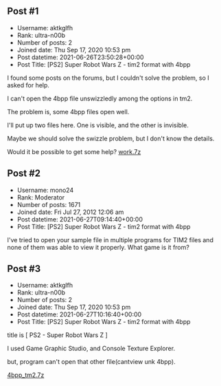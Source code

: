 ## Post #1
- Username: aktkglfh
- Rank: ultra-n00b
- Number of posts: 2
- Joined date: Thu Sep 17, 2020 10:53 pm
- Post datetime: 2021-06-26T23:50:28+00:00
- Post Title: [PS2] Super Robot Wars Z - tim2 format with 4bpp

I found some posts on the forums, but I couldn't solve the problem, so I asked for help.

I can't open the 4bpp file unswizzledly among the options in tm2.

The problem is, some 4bpp files open well.

I'll put up two files here. One is visible, and the other is invisible.

Maybe we should solve the swizzle problem, but I don't know the details.

Would it be possible to get some help?
[work.7z](https://xentaxbackup.github.io/file/20365_work.7z)
## Post #2
- Username: mono24
- Rank: Moderator
- Number of posts: 1671
- Joined date: Fri Jul 27, 2012 12:06 am
- Post datetime: 2021-06-27T09:14:40+00:00
- Post Title: [PS2] Super Robot Wars Z - tim2 format with 4bpp

I've tried to open your sample file in multiple programs for TIM2 files and none of them was able to view it properly.
What game is it from?
## Post #3
- Username: aktkglfh
- Rank: ultra-n00b
- Number of posts: 2
- Joined date: Thu Sep 17, 2020 10:53 pm
- Post datetime: 2021-06-27T10:16:40+00:00
- Post Title: [PS2] Super Robot Wars Z - tim2 format with 4bpp

title is [ PS2 - Super Robot Wars Z ]

I used Game Graphic Studio, and Console Texture Explorer.

[](https://postimages.org/)

but, program can't open that other file(cantview unk 4bpp).

[](https://postimages.org/)
[4bpp_tm2.7z](https://xentaxbackup.github.io/file/20368_4bpp_tm2.7z)
